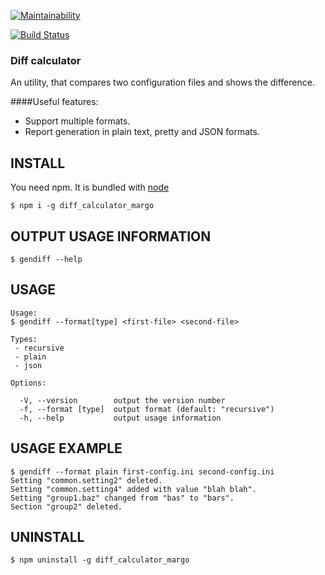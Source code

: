 [![Maintainability](https://api.codeclimate.com/v1/badges/5467a49bf3a8894a2590/maintainability)](https://codeclimate.com/github/NimfaMargo/gendiff_hexlet/maintainability)

[![Build Status](https://travis-ci.com/NimfaMargo/gendiff_hexlet.svg?branch=master)](https://travis-ci.com/NimfaMargo/gendiff_hexlet)

### Diff calculator
An utility, that compares two configuration files and shows the difference.

####Useful features:
- Support multiple formats.
- Report generation in plain text, pretty and JSON formats.

## INSTALL
You need npm. It is bundled with [node](https://nodejs.org/en/download/)

```
$ npm i -g diff_calculator_margo
```                               
## OUTPUT USAGE INFORMATION
```
$ gendiff --help
```      
## USAGE
```
Usage:
$ gendiff --format[type] <first-file> <second-file>

Types:
 - recursive
 - plain
 - json

Options:

  -V, --version        output the version number
  -f, --format [type]  output format (default: "recursive")
  -h, --help           output usage information
```   

## USAGE EXAMPLE
```   
$ gendiff --format plain first-config.ini second-config.ini
Setting "common.setting2" deleted.
Setting "common.setting4" added with value "blah blah".
Setting "group1.baz" changed from "bas" to "bars".
Section "group2" deleted.
```   

## UNINSTALL
```
$ npm uninstall -g diff_calculator_margo
```    
